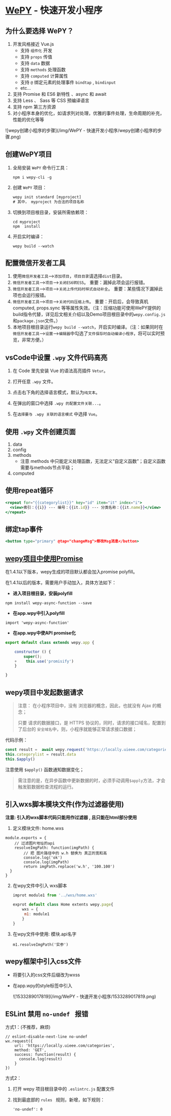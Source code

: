 # [WePY](https://tencent.github.io/wepy/index.html) - 快速开发小程序

## 为什么要选择 WePY？

1. 开发风格接近 Vue.js
   + 支持 `组件化` 开发
   + 支持 `props` 传值
   + 支持 `data` 数据
   + 支持 `methods` 处理函数
   + 支持 `computed` 计算属性
   + 支持 `@` 绑定元素的处理事件 `bindtap` , `bindinput`
   + etc...
2. 支持 Promise 和 ES6 新特性 、async 和 await
3. 支持 Less 、 Sass 等 CSS 预编译语言
4. 支持 npm 第三方资源
5. 对小程序本身的优化，如请求列对处理，优雅的事件处理，生命周期的补充，性能的优化等等





![wepy创建小程序的步骤](/img/WePY - 快速开发小程序/wepy创建小程序的步骤.png)

## 创建WePY项目

1. 全局安装 `WePY` 命令行工具：

   ```
   npm i wepy-cli -g
   ```

2. 创建 `WePY` 项目：

   ```js
   wepy init standard [myproject]
   # 其中， myproject 为合法的项目名称
   ```

3. 切换到项目根目录，安装所需依赖项：

   ```
   cd myproject
   npm  install
   ```

4. 开启实时编译：

   ```
   wepy build --watch
   ```



## 配置微信开发者工具

1. 使用`微信开发者工具`-->`添加项目`，`项目目录`请选择`dist`目录。
2. `微信开发者工具`-->`项目`-->`关闭ES6转ES5`。 重要：漏掉此项会运行报错。
3. `微信开发者工具`-->`项目`-->`关闭上传代码时样式自动补全`。 重要：某些情况下漏掉此项也会运行报错。
4. `微信开发者工具`-->`项目`-->`关闭代码压缩上传`。 重要：开启后，会导致真机computed, props.sync 等等属性失效。（注：压缩功能可使用WePY提供的build指令代替，详见后文相关介绍以及Demo项目根目录中的`wepy.config.js`和`package.json`文件。）
5. 本地项目根目录运行`wepy build --watch`，开启实时编译。（注：如果同时在`微信开发者工具`-->`设置`-->`编辑器`中勾选了`文件保存时自动编译小程序`，将可以实时预览，非常方便。）



## vsCode中设置 `.wpy` 文件代码高亮

1. 在 Code 里先安装 Vue 的语法高亮插件 `Vetur`。

2. 打开任意 `.wpy` 文件。

3. 点击右下角的选择语言模式，默认为`纯文本`。
4. 在弹出的窗口中选择 `.wpy 的配置文件关联...`。
5. 在`选择要与 .wpy 关联的语言模式` 中选择 `Vue`。



## 使用 `.wpy` 文件创建页面

1. data
2. config
3. methods
   + 注意  methods 中只能定义处理函数，无法定义“自定义函数”；自定义函数需要与methods节点平级；
4. computed



## 使用repeat循环

```jsx
<repeat for="{{categorylist}}" key="id" item="it" index="i">
  <view>索引：{{i}} --- 编号：{{it.id}} --- 分类名称：{{it.name}}</view>
</repeat>
```



## 绑定tap事件

```jsx
<button type="primary" @tap="changeMsg">修改Msg消息</button>
```



## [wepy项目中使用Promise](https://github.com/Tencent/wepy/wiki/wepy%E9%A1%B9%E7%9B%AE%E4%B8%AD%E4%BD%BF%E7%94%A8Promise)

在1.4.1以下版本，wepy生成的项目默认都会加入promise polyfill。

在1.4.1以后的版本，需要用户手动加入，具体方法如下：

- **进入项目根目录，安装polyfill**

```
npm install wepy-async-function --save
```

- **在app.wpy中引入polyfill**

```
import 'wepy-async-function'
```

- **在app.wpy中使API promise化**

```js
export default class extends wepy.app {

    constructor () {
        super();
    +    this.use('promisify')
    }

}
```



## wepy项目中发起数据请求

> 注意： 在小程序项目中，没有 浏览器的概念，因此，也就没有 Ajax 的概念；
>
> 只要 请求的数据接口，是 HTTPS 协议的，同时，请求的接口域名，配置到了后台的 `安全域名`中，则，小程序就能够正常请求接口数据；

代码示例：

```js
const result =  await wepy.request('https://locally.uieee.com/categories')
this.categorylist = result.data
this.$apply()
```

注意使用 `$apply()` 函数通知数据变化；

> 需注意的是，在异步函数中更新数据的时，必须手动调用`$apply`方法，才会触发脏数据检查流程的运行。

## 引入wxs脚本模块文件(作为过滤器使用)

**注意:  引入的wxs脚本代码只能用作过滤器 , 且只能在html部分使用**

1. 定义模块文件:  home.wxs

```
module.exports = {
    // 过滤图片地址的api
    resolveImgPath: function(imgPath) {
        // 把 图片路径中的 w.h 替换为 真正的宽和高
        console.log('ok')
        console.log(imgPath)
        return imgPath.replace('w.h', '100.100')
  }
}
```

2. 在wpy文件中引入 wxs脚本

   ```js
   improt module1 from '../wxs/home.wxs'
   
   exprot default class Home extents wepy.page{
       wxs = {
   		m1: module1
       }
   }
   ```

3. 在wpy文件中使用: 模块.api名字

   ```
   m1.resolveImgPath('实参')
   ```

   

## wepy框架中引入css文件

- 将要引入的css文件后缀改为wxss

- 在app.wpy的style标签中引入

  ![1533289017819](/img/WePY - 快速开发小程序/1533289017819.png)

## ESLint 禁用 `no-undef ` 报错

方式1：(不推荐，麻烦)

```
// eslint-disable-next-line no-undef
wx.request({
    url: 'https://locally.uieee.com/categories',
    method: 'GET',
    success: function(result) {
      console.log(result)
    }
})
```

方式2：

1. 打开 wepy 项目根目录中的 `.eslintrc.js` 配置文件

2. 找到最底部的 `rules ` 规则，新增，如下规则：

   ```
   'no-undef': 0
   ```

   

